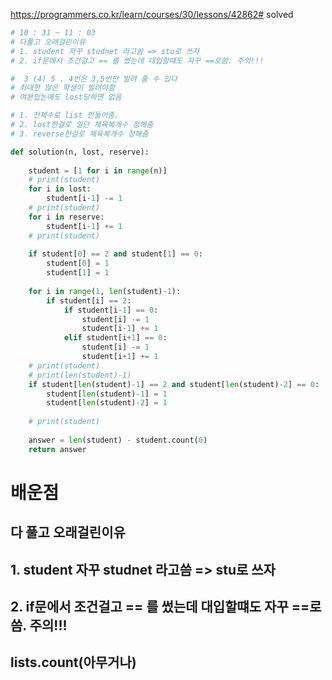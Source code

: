 https://programmers.co.kr/learn/courses/30/lessons/42862#
solved

```python
# 10 : 31 ~ 11 : 03
# 다풀고 오래걸린이유
# 1. student 자꾸 studnet 라고씀 => stu로 쓰자
# 2. if문에서 조건걸고 == 를 썼는데 대입할떄도 자꾸 ==로씀. 주의!!!

#  3 (4) 5 . 4번은 3,5번만 빌려 줄 수 있다
# 최대한 많은 학생이 빌려야함
# 여분있는애도 lost당하면 없음

# 1. 전체수로 list 만들어줌.
# 2. lost한걸로 일단 체육복개수 정해줌
# 3. reverse한걸로 체육복개수 정해줌

def solution(n, lost, reserve):
    
    student = [1 for i in range(n)]
    # print(student)
    for i in lost:
        student[i-1] -= 1
    # print(student)
    for i in reserve:
        student[i-1] += 1
    # print(student)
    
    if student[0] == 2 and student[1] == 0:
        student[0] = 1
        student[1] = 1
        
    for i in range(1, len(student)-1):
        if student[i] == 2:
            if student[i-1] == 0:
                student[i] -= 1
                student[i-1] += 1
            elif student[i+1] == 0:
                student[i] -= 1
                student[i+1] += 1
    # print(student)
    # print(len(student)-1)
    if student[len(student)-1] == 2 and student[len(student)-2] == 0:
        student[len(student)-1] = 1
        student[len(student)-2] = 1
            
    # print(student)
    
    answer = len(student) - student.count(0)
    return answer
 ```
 
 # 배운점
## 다 풀고 오래걸린이유
## 1. student 자꾸 studnet 라고씀 => stu로 쓰자
## 2. if문에서 조건걸고 == 를 썼는데 대입할떄도 자꾸 ==로씀. 주의!!!
## lists.count(아무거나)
